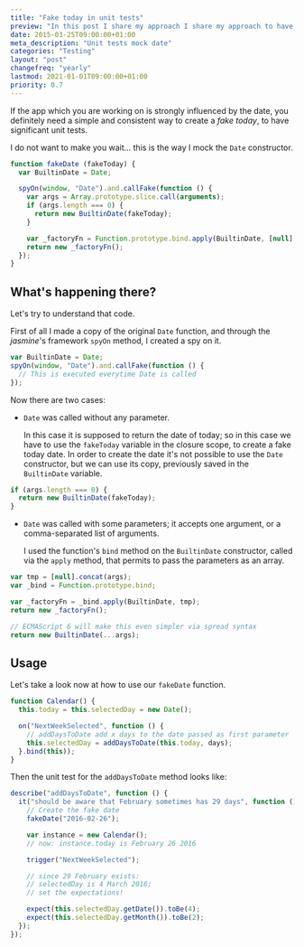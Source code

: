 ```yaml
---
title: "Fake today in unit tests"
preview: "In this post I share my approach I share my approach to have a \"fake today\" in unit tests."
date: 2015-03-25T09:00:00+01:00
meta_description: "Unit tests mock date"
categories: "Testing"
layout: "post"
changefreq: "yearly"
lastmod: 2021-01-01T09:00:00+01:00
priority: 0.7
---
```


If the app which you are working on is strongly influenced by the date, you definitely need a simple and consistent way to create a *fake today*, to have significant unit tests.

I do not want to make you wait... this is the way I mock the `Date` constructor.

```js
function fakeDate (fakeToday) {
  var BuiltinDate = Date;

  spyOn(window, "Date").and.callFake(function () {
    var args = Array.prototype.slice.call(arguments);
    if (args.length === 0) {
      return new BuiltinDate(fakeToday);
    }

    var _factoryFn = Function.prototype.bind.apply(BuiltinDate, [null].concat(args));
    return new _factoryFn();
  });
}
```

## What's happening there?

Let's try to understand that code.

First of all I made a copy of the original `Date` function, and through the *jasmine*'s framework `spyOn` method, I created a spy on it.

```js
var BuiltinDate = Date;
spyOn(window, "Date").and.callFake(function () {
  // This is executed everytime Date is called
});
```

Now there are two cases:

* `Date` was called without any parameter.

  In this case it is supposed to return the date of today; so in this case we have to use the `fakeToday` variable in the closure scope, to create a fake today date. In order to create the date it's not possible to use the `Date` constructor, but we can use its copy, previously saved in the `BuiltinDate` variable.

```js
if (args.length === 0) {
  return new BuiltinDate(fakeToday);
}
```

* `Date` was called with some parameters; it accepts one argument, or a comma-separated list of arguments.

  I used the function's `bind` method on the `BuiltinDate` constructor, called via the `apply` method, that permits to pass the parameters as an array.

```js
var tmp = [null].concat(args);
var _bind = Function.prototype.bind;

var _factoryFn = _bind.apply(BuiltinDate, tmp);
return new _factoryFn();

// ECMAScript 6 will make this even simpler via spread syntax
return new BuiltinDate(...args);
```

## Usage

Let's take a look now at how to use our `fakeDate` function.

```js
function Calendar() {
  this.today = this.selectedDay = new Date();

  on("NextWeekSelected", function () {
    // addDaysToDate add x days to the date passed as first parameter
    this.selectedDay = addDaysToDate(this.today, days);
  }.bind(this));
}
```

Then the unit test for the `addDaysToDate` method looks like:

```js
describe("addDaysToDate", function () {
  it("should be aware that February sometimes has 29 days", function () {
    // Create the fake date
    fakeDate("2016-02-26");

    var instance = new Calendar();
    // now: instance.today is February 26 2016

    trigger("NextWeekSelected");

    // since 29 February exists:
    // selectedDay is 4 March 2016;
    // set the expectations!

    expect(this.selectedDay.getDate()).toBe(4);
    expect(this.selectedDay.getMonth()).toBe(2);
  });
});
```

